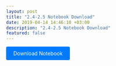 ```yaml
---
layout: post
title: "2.4-2.5 Notebook Download"
date: 2019-04-14 14:46:10 +03:00
description: "2.4-2.5 Notebook Download"
featured: false
---
```


<!-- Include some basic styling to make the link look like a button -->
<style>
    .download-button {
        display: inline-block;
        padding: 10px 20px;
        background-color: #007BFF;
        color: white;
        text-decoration: none;
        border-radius: 4px;
        cursor: pointer;
        transition: background-color 0.3s;
    }

    .download-button:hover {
        background-color: #0056b3;
    }
</style>

<!-- The download link styled as a button -->
<a href="/TGRK/notebooks/theo/Unit_2_Theo_Student.ipynb" download class="download-button">
    Download Notebook
</a>
